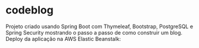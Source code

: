# codeblog
Projeto criado usando Spring Boot com Thymeleaf, Bootstrap, PostgreSQL e Spring Security mostrando o passo a passo de como construir um blog. Deploy da aplicação na AWS Elastic Beanstalk:
